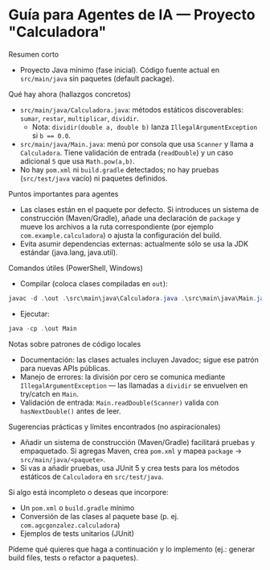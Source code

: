 # Guía para Agentes de IA — Proyecto "Calculadora"

Resumen corto
- Proyecto Java mínimo (fase inicial). Código fuente actual en `src/main/java` sin paquetes (default package).

Qué hay ahora (hallazgos concretos)
- `src/main/java/Calculadora.java`: métodos estáticos discoverables: `sumar`, `restar`, `multiplicar`, `dividir`.
   - Nota: `dividir(double a, double b)` lanza `IllegalArgumentException` si `b == 0.0`.
- `src/main/java/Main.java`: menú por consola que usa `Scanner` y llama a `Calculadora`. Tiene validación de entrada (`readDouble`) y un caso adicional `5` que usa `Math.pow(a,b)`.
- No hay `pom.xml` ni `build.gradle` detectados; no hay pruebas (`src/test/java` vacío) ni paquetes definidos.

Puntos importantes para agentes
- Las clases están en el paquete por defecto. Si introduces un sistema de construcción (Maven/Gradle), añade una declaración de `package` y mueve los archivos a la ruta correspondiente (por ejemplo `com.example.calculadora`) o ajusta la configuración del build.
- Evita asumir dependencias externas: actualmente sólo se usa la JDK estándar (java.lang, java.util).

Comandos útiles (PowerShell, Windows)
- Compilar (coloca clases compiladas en `out`):

```powershell
javac -d .\out .\src\main\java\Calculadora.java .\src\main\java\Main.java
```

- Ejecutar:

```powershell
java -cp .\out Main
```

Notas sobre patrones de código locales
- Documentación: las clases actuales incluyen Javadoc; sigue ese patrón para nuevas APIs públicas.
- Manejo de errores: la división por cero se comunica mediante `IllegalArgumentException` — las llamadas a `dividir` se envuelven en try/catch en `Main`.
- Validación de entrada: `Main.readDouble(Scanner)` valida con `hasNextDouble()` antes de leer.

Sugerencias prácticas y límites encontrados (no aspiracionales)
- Añadir un sistema de construcción (Maven/Gradle) facilitará pruebas y empaquetado. Si agregas Maven, crea `pom.xml` y mapea `package` -> `src/main/java/<paquete>`.
- Si vas a añadir pruebas, usa JUnit 5 y crea tests para los métodos estáticos de `Calculadora` en `src/test/java`.

Si algo está incompleto o deseas que incorpore:
- Un `pom.xml` o `build.gradle` mínimo
- Conversión de las clases al paquete base (p. ej. `com.agcgonzalez.calculadora`)
- Ejemplos de tests unitarios (JUnit)

Pídeme qué quieres que haga a continuación y lo implemento (ej.: generar build files, tests o refactor a paquetes).